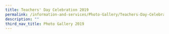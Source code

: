 ```yaml
---
title: Teachers' Day Celebration 2019
permalink: /information-and-services/Photo-Gallery/Teachers-Day-Celebration-2019/permalink
description: ""
third_nav_title: Photo Gallery 2019
---
```



